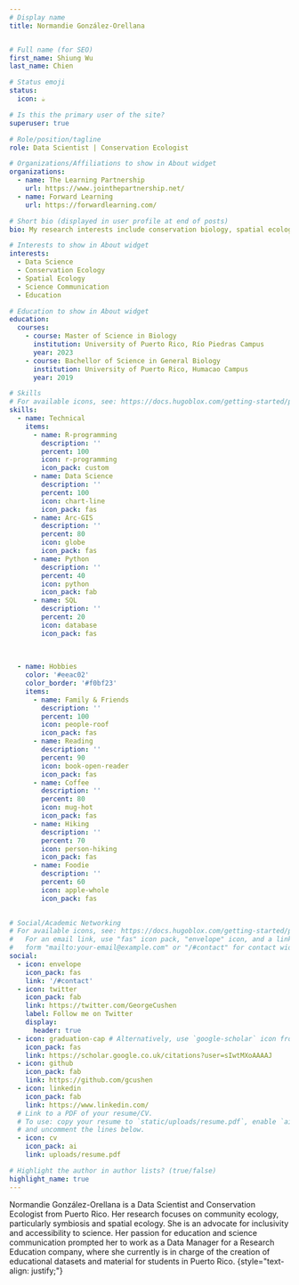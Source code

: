 ```yaml
---
# Display name
title: Normandie González-Orellana


# Full name (for SEO)
first_name: Shiung Wu
last_name: Chien

# Status emoji
status:
  icon: ☕️

# Is this the primary user of the site?
superuser: true

# Role/position/tagline
role: Data Scientist | Conservation Ecologist

# Organizations/Affiliations to show in About widget
organizations:
  - name: The Learning Partnership
    url: https://www.jointhepartnership.net/
  - name: Forward Learning
    url: https://forwardlearning.com/

# Short bio (displayed in user profile at end of posts)
bio: My research interests include conservation biology, spatial ecology, symbiosis and climate change.

# Interests to show in About widget
interests:
  - Data Science
  - Conservation Ecology
  - Spatial Ecology
  - Science Communication
  - Education

# Education to show in About widget
education:
  courses:
    - course: Master of Science in Biology
      institution: University of Puerto Rico, Río Piedras Campus
      year: 2023
    - course: Bachellor of Science in General Biology
      institution: University of Puerto Rico, Humacao Campus
      year: 2019

# Skills
# For available icons, see: https://docs.hugoblox.com/getting-started/page-builder/#icons
skills:
  - name: Technical
    items:
      - name: R-programming
        description: ''
        percent: 100
        icon: r-programming
        icon_pack: custom
      - name: Data Science
        description: ''
        percent: 100
        icon: chart-line
        icon_pack: fas
      - name: Arc-GIS
        description: ''
        percent: 80
        icon: globe
        icon_pack: fas
      - name: Python
        description: ''
        percent: 40
        icon: python
        icon_pack: fab
      - name: SQL
        description: ''
        percent: 20
        icon: database
        icon_pack: fas
      
      
        
  - name: Hobbies
    color: '#eeac02'
    color_border: '#f0bf23'
    items:
      - name: Family & Friends
        description: ''
        percent: 100
        icon: people-roof
        icon_pack: fas
      - name: Reading
        description: ''
        percent: 90
        icon: book-open-reader
        icon_pack: fas
      - name: Coffee
        description: ''
        percent: 80
        icon: mug-hot
        icon_pack: fas
      - name: Hiking
        description: ''
        percent: 70
        icon: person-hiking
        icon_pack: fas
      - name: Foodie
        description: ''
        percent: 60
        icon: apple-whole
        icon_pack: fas
        

# Social/Academic Networking
# For available icons, see: https://docs.hugoblox.com/getting-started/page-builder/#icons
#   For an email link, use "fas" icon pack, "envelope" icon, and a link in the
#   form "mailto:your-email@example.com" or "/#contact" for contact widget.
social:
  - icon: envelope
    icon_pack: fas
    link: '/#contact'
  - icon: twitter
    icon_pack: fab
    link: https://twitter.com/GeorgeCushen
    label: Follow me on Twitter
    display:
      header: true
  - icon: graduation-cap # Alternatively, use `google-scholar` icon from `ai` icon pack
    icon_pack: fas
    link: https://scholar.google.co.uk/citations?user=sIwtMXoAAAAJ
  - icon: github
    icon_pack: fab
    link: https://github.com/gcushen
  - icon: linkedin
    icon_pack: fab
    link: https://www.linkedin.com/
  # Link to a PDF of your resume/CV.
  # To use: copy your resume to `static/uploads/resume.pdf`, enable `ai` icons in `params.yaml`,
  # and uncomment the lines below.
  - icon: cv
    icon_pack: ai
    link: uploads/resume.pdf

# Highlight the author in author lists? (true/false)
highlight_name: true
---
```


Normandie González-Orellana is a Data Scientist and Conservation Ecologist from Puerto Rico. Her research focuses on community ecology, particularly symbiosis and spatial ecology. She is an advocate for inclusivity and accessibility to science. Her passion for education and science communication prompted her to work as a Data Manager for a Research Education company, where she currently is in charge of the creation of educational datasets and material for students in Puerto Rico.
{style="text-align: justify;"}

